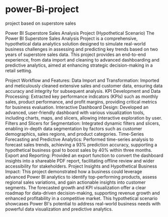 # power-Bi-project
project based on superstore sales


Power BI Superstore Sales Analysis Project (Hypothetical Scenario)
The Power BI Superstore Sales Analysis Project is a comprehensive, hypothetical data analytics solution designed to simulate real-world business challenges in assessing and predicting key trends based on two years of superstore sales data. This project provides an end-to-end experience, from data import and cleaning to advanced dashboarding and predictive analytics, aimed at enhancing strategic decision-making in a retail setting.

Project Workflow and Features:
Data Import and Transformation: Imported and meticulously cleaned extensive sales and customer data, ensuring data accuracy and integrity for subsequent analysis.
KPI Development and Data Processing: Extracted key performance indicators (KPIs) such as monthly sales, product performance, and profit margins, providing critical metrics for business evaluation.
Interactive Dashboard Design: Developed an advanced, user-friendly dashboard with various visualization tools, including charts, maps, and slicers, allowing interactive exploration by user.
Filters and Slicers for Segmentation: Integrated dynamic filters and slicers, enabling in-depth data segmentation by factors such as customer demographics, sales regions, and product categories.
Time-Series Forecasting and Predictive Analytics: Performed time-series analysis to forecast sales trends, achieving a 93% prediction accuracy, supporting a hypothetical business goal to boost sales by 40% within three months.
Export and Reporting: Provided an export function to convert the dashboard insights into a shareable PDF report, facilitating offline review and wider accessibility for stakeholders.
Project Insights and Hypothetical Business Impact:
This project demonstrated how a business could leverage advanced Power BI analytics to identify top-performing products, assess regional sales variations, and gain actionable insights into customer segments. The forecasted growth and KPI visualization offer a clear roadmap for data-driven decision-making, supporting revenue growth and enhanced profitability in a competitive market. This hypothetical scenario showcases Power BI's potential to address real-world business needs with powerful data visualization and predictive analytics.
